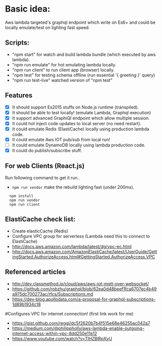 # Basic idea:
Aws lambda targeted's graphql endpoint which write on Es6+ and could be locally emulate/test on lighting fast speed.

## Scripts:
- "npm start" for watch and build lambda bundle (which executed by aws lambda).
- "npm run emulate" for hot emulating lambda locally.
- "npm run client" to run client app (browser) locally.
- "npm test" for testing schema offline (run essential '{ greeting }' query)
- "npm run test-live" watched version of "npm test"

## Features
- [x] It should support Es2015 stuffs on Node.js runtime (transpiled).
- [x] It should be able to test locally! (emulate Lambda, Graphql execution)
- [x] It support advanced GraphiQl endpoint which allow multiple session.  
- [x] It could hot inject code updates to local server (no need restart).
- [x] It could emulate Redis (ElastiCache) locally using production lambda code.
- [x] It could emulate Aws IOT pub/sub from local run!
- [ ] It could emulate DynamoDB locally using lambda production code.
- [x] It could do publish/subscribe stuff.

## For web Clients (React.js)
Run following command to get it run..
* `npm run vendor` make the rebuild lighting fast (under 200ms).
 
```
  npm install 
  npm run vendor
  npm run client
```

## ElastiCache check list:
- Create elasticCache (Redis)
- Configure VPC group for serverless (Lambda need this to connect to ElastiCache)
- http://docs.aws.amazon.com/lambda/latest/dg/vpc-ec.html
- http://docs.aws.amazon.com/AmazonElastiCache/latest/UserGuide/GettingStarted.AuthorizeAccess.html#GettingStarted.AuthorizeAccess.VPC

## Referenced articles
- http://dev.classmethod.jp/cloud/aws/aws-iot-mqtt-over-websocket/
- https://github.com/robzhu/graphql/blob/62ea0d48beef1fca6707ec4b49a975dc700273ac/rfcs/Subscriptions.md
- https://dev-blog.apollodata.com/a-proposal-for-graphql-subscriptions-1d89b1934c18

#Configures VPC for internet connection! (first link work for me)
- https://gist.github.com/reggi/dc5f2620b7b4f515e68e46255ac042a7
- https://medium.com/@philippholly/aws-lambda-enable-outgoing-internet-access-within-vpc-8dd250e11e12
- https://www.youtube.com/watch?v=TlHZBlRpXyU
